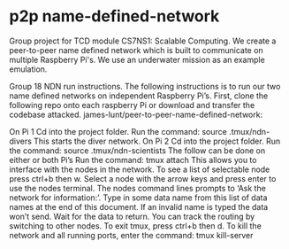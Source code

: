 # p2p name-defined-network
Group project for TCD module CS7NS1: Scalable Computing. We create a peer-to-peer name defined network which is built to communicate on multiple Raspberry Pi's. We use an underwater mission as an example emulation.

Group 18 NDN run instructions.
The following instructions is to run our two name defined networks on independent Raspberry Pi’s.
First, clone the following repo onto each raspberry Pi or download and transfer the codebase attacked. james-lunt/peer-to-peer-name-defined-network:

On Pi 1 Cd into the project folder.
Run the command:  source .tmux/ndn-divers
This starts the diver network.
On Pi 2 Cd into the project folder.
Run the command: source .tmux/ndn-scientists
The follow can be done on either or both Pi’s
Run the command: tmux attach
This allows you to interface with the nodes in the network.
To see a list of selectable node press ctrl+b then w.
Select a node with the arrow keys and press enter to use the nodes terminal.
The nodes command lines prompts to ‘Ask the network for information:’. Type in some data name from this list of data names at the end of this document. If an invalid name is typed the data won’t send.
Wait for the data to return. You can track the routing by switching to other nodes.
To exit tmux, press ctrl+b then d.
To kill the network and all running ports, enter the command: tmux kill-server
